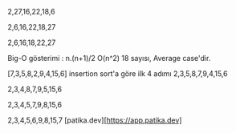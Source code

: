 
2,27,16,22,18,6

2,6,16,22,18,27

2,6,16,18,22,27

Big-O gösterimi : n.(n+1)/2 O(n^2) 18 sayısı, Average case'dir.

[7,3,5,8,2,9,4,15,6] insertion sort'a göre ilk 4 adımı 2,3,5,8,7,9,4,15,6

2,3,4,8,7,9,5,15,6

2,3,4,5,7,9,8,15,6

2,3,4,5,6,9,8,15,7 [patika.dev][https://app.patika.dev]
